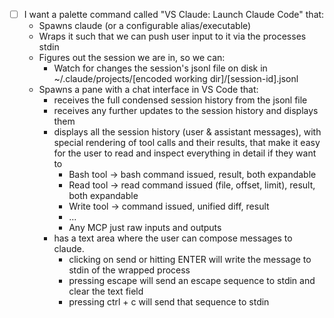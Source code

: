 - [ ] I want a palette command called "VS Claude: Launch Claude Code" that:
    - Spawns claude (or a configurable alias/executable)
    - Wraps it such that we can push user input to it via the processes stdin
    - Figures out the session we are in, so we can:
        - Watch for changes the session's jsonl file on disk in ~/.claude/projects/[encoded working dir]/[session-id].jsonl
    - Spawns a pane with a chat interface in VS Code that:
        - receives the full condensed session history from the jsonl file
        - receives any further updates to the session history and displays them
        - displays all the session history (user & assistant messages), with special rendering of tool calls and their results, that make it easy for the user to read and inspect everything in detail if they want to
            - Bash tool -> bash command issued, result, both expandable
            - Read tool -> read command issued (file, offset, limit), result, both expandable
            - Write tool -> command issued, unified diff, result
            - ...
            - Any MCP just raw inputs and outputs
        - has a text area where the user can compose messages to claude.
            - clicking on send or hitting ENTER will write the message to stdin of the wrapped process
            - pressing escape will send an escape sequence to stdin and clear the text field
            - pressing ctrl + c will send that sequence to stdin
